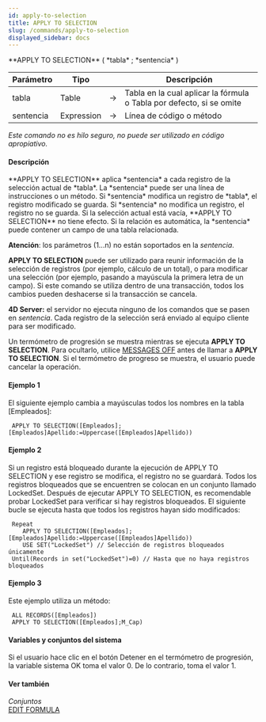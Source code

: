 ```yaml
---
id: apply-to-selection
title: APPLY TO SELECTION
slug: /commands/apply-to-selection
displayed_sidebar: docs
---
```


<!--REF #_command_.APPLY TO SELECTION.Syntax-->**APPLY TO SELECTION** ( *tabla* ; *sentencia* )<!-- END REF-->
<!--REF #_command_.APPLY TO SELECTION.Params-->
| Parámetro | Tipo |  | Descripción |
| --- | --- | --- | --- |
| tabla | Table | &#8594;  | Tabla en la cual aplicar la fórmula o Tabla por defecto, si se omite |
| sentencia | Expression | &#8594;  | Línea de código o método |

<!-- END REF-->

*Este comando no es hilo seguro, no puede ser utilizado en código apropiativo.*


#### Descripción 

<!--REF #_command_.APPLY TO SELECTION.Summary-->**APPLY TO SELECTION** aplica *sentencia* a cada registro de la selección actual de *tabla*.<!-- END REF--> La *sentencia* puede ser una línea de instrucciones o un método. Si *sentencia* modifica un registro de *tabla*, el registro modificado se guarda. Si *sentencia* no modifica un registro, el registro no se guarda. Si la selección actual está vacía, **APPLY TO SELECTION** no tiene efecto. Si la relación es automática, la *sentencia* puede contener un campo de una tabla relacionada.

**Atención**: los parámetros ($1...$n) no están soportados en la *sentencia*.

**APPLY TO SELECTION** puede ser utilizado para reunir información de la selección de registros (por ejemplo, cálculo de un total), o para modificar una selección (por ejemplo, pasando a mayúscula la primera letra de un campo). Si este comando se utiliza dentro de una transacción, todos los cambios pueden deshacerse si la transacción se cancela.

**4D Server:** el servidor no ejecuta ninguno de los comandos que se pasen en *sentencia*. Cada registro de la selección será enviado al equipo cliente para ser modificado.

Un termómetro de progresión se muestra mientras se ejecuta **APPLY TO SELECTION**. Para ocultarlo, utilice [MESSAGES OFF](messages-off.md) antes de llamar a **APPLY TO SELECTION**. Si el termómetro de progreso se muestra, el usuario puede cancelar la operación.

#### Ejemplo 1 

El siguiente ejemplo cambia a mayúsculas todos los nombres en la tabla \[Empleados\]:

```4d
 APPLY TO SELECTION([Empleados];[Empleados]Apellido:=Uppercase([Empleados]Apellido))
```

#### Ejemplo 2 

Si un registro está bloqueado durante la ejecución de APPLY TO SELECTION y ese registro se modifica, el registro no se guardará. Todos los registros bloqueados que se encuentren se colocan en un conjunto llamado LockedSet. Después de ejecutar APPLY TO SELECTION, es recomendable probar LockedSet para verificar si hay registros bloqueados. El siguiente bucle se ejecuta hasta que todos los registros hayan sido modificados:

```4d
 Repeat
    APPLY TO SELECTION([Empleados];[Empleados]Apellido:=Uppercase([Empleados]Apellido))
    USE SET("LockedSet") // Selección de registros bloqueados únicamente
 Until(Records in set("LockedSet")=0) // Hasta que no haya registros bloqueados
```

#### Ejemplo 3 

Este ejemplo utiliza un método:

```4d
 ALL RECORDS([Empleados])
 APPLY TO SELECTION([Empleados];M_Cap)
```

#### Variables y conjuntos del sistema 

Si el usuario hace clic en el botón Detener en el termómetro de progresión, la variable sistema OK toma el valor 0\. De lo contrario, toma el valor 1.

#### Ver también 

*Conjuntos*  
[EDIT FORMULA](edit-formula.md)  